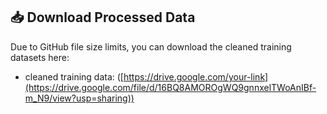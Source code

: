 ## 📥 Download Processed Data

Due to GitHub file size limits, you can download the cleaned training datasets here:

- cleaned training data: ([https://drive.google.com/your-link](https://drive.google.com/file/d/16BQ8AMOROgWQ9gnnxelTWoAnIBf-m_N9/view?usp=sharing))

